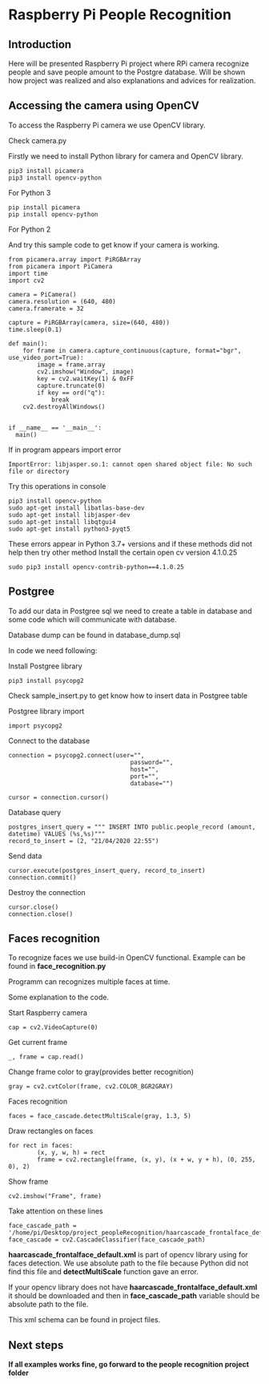 # Raspberry Pi People Recognition

## Introduction

Here will be presented Raspberry Pi project where RPi camera recognize people and save people amount to the Postgre database.
Will be shown how project was realized and also explanations and advices for realization.

## Accessing the camera using OpenCV

To access the Raspberry Pi camera we use OpenCV library. 

Check camera.py

Firstly we need to install Python library for camera and OpenCV library. 
```
pip3 install picamera
pip3 install opencv-python
```
For Python 3
```
pip install picamera
pip install opencv-python
```
For Python 2

And try this sample code to get know if your camera is working.
```
from picamera.array import PiRGBArray
from picamera import PiCamera
import time
import cv2

camera = PiCamera()
camera.resolution = (640, 480)
camera.framerate = 32

capture = PiRGBArray(camera, size=(640, 480))
time.sleep(0.1)

def main():
    for frame in camera.capture_continuous(capture, format="bgr", use_video_port=True):
        image = frame.array
        cv2.imshow("Window", image)
        key = cv2.waitKey(1) & 0xFF
        capture.truncate(0)
        if key == ord("q"):
            break
    cv2.destroyAllWindows()
    
      
if __name__ == '__main__':
  main()
```
If in program appears import error
```
ImportError: libjasper.so.1: cannot open shared object file: No such file or directory
```
Try this operations in console
```
pip3 install opencv-python
sudo apt-get install libatlas-base-dev
sudo apt-get install libjasper-dev
sudo apt-get install libqtgui4
sudo apt-get install python3-pyqt5
```

These errors appear in Python 3.7+ versions and if these methods did not help then try other method
Install the certain open cv version 4.1.0.25
```
sudo pip3 install opencv-contrib-python==4.1.0.25
```

## Postgree

To add our data in Postgree sql we need to create a table in database and some code which will communicate with database.

Database dump can be found in database_dump.sql

In code we need following:

Install Postgree library

```
pip3 install psycopg2
```

Check sample_insert.py to get know how to insert data in Postgree table

Postgree library import
```
import psycopg2
```

Connect to the database
```
connection = psycopg2.connect(user="",
                                  password="",
                                  host="",
                                  port="",
                                  database="")

cursor = connection.cursor()
```

Database query
```
postgres_insert_query = """ INSERT INTO public.people_record (amount, datetime) VALUES (%s,%s)"""
record_to_insert = (2, "21/04/2020 22:55")
```

Send data
```
cursor.execute(postgres_insert_query, record_to_insert)
connection.commit()
```
Destroy the connection

```
cursor.close()
connection.close()
```

## Faces recognition

To recognize faces we use build-in OpenCV functional. Example can be found in **face_recognition.py**

Programm can recognizes multiple faces at time.

Some explanation to the code.

Start Raspberry camera
```
cap = cv2.VideoCapture(0)
```

Get current frame
```
_, frame = cap.read()
```

Change frame color to gray(provides better recognition)
```
gray = cv2.cvtColor(frame, cv2.COLOR_BGR2GRAY)
```


Faces recognition
```
faces = face_cascade.detectMultiScale(gray, 1.3, 5)
```


Draw rectangles on faces
```
for rect in faces:
        (x, y, w, h) = rect
        frame = cv2.rectangle(frame, (x, y), (x + w, y + h), (0, 255, 0), 2)
```

Show frame
```
cv2.imshow("Frame", frame)
```

Take attention on these lines

```
face_cascade_path = '/home/pi/Desktop/project_peopleRecognition/haarcascade_frontalface_default.xml'
face_cascade = cv2.CascadeClassifier(face_cascade_path)
```

**haarcascade_frontalface_default.xml** is part of opencv library using for faces detection. We use absolute path to the file because Python did not find this file and **detectMultiScale** function gave an error.

If your opencv library does not have **haarcascade_frontalface_default.xml** it should be downloaded and then in **face_cascade_path** variable should be absolute path to the file.

This xml schema can be found in project files.


## Next steps

**If all examples works fine, go forward to the people recognition project folder**
